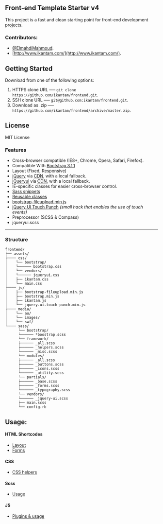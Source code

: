 Front-end Template Starter v4
---

This project is a fast and clean starting point for front-end development projects.

### Contributors:
* [@ElmahdiMahmoud](https://twitter.com/ElmahdiMahmoud). 
* [http://www.ikantam.com/](http://www.ikantam.com/).


## Getting Started
Download from one of the following options:

1. HTTPS clone URL ──  `git clone https://github.com/ikantam/frontend.git`.
2. SSH clone URL  ──  `git@github.com:ikantam/frontend.git`.
3. Download as .zip ── `https://github.com/ikantam/frontend/archive/master.zip`.

## License
MIT License

### Features

- Cross-browser compatible (IE8+, Chrome, Opera, Safari, Firefox).
- Compatible With [Bootstrap 3.1.1](http://getbootstrap.com/)
- Layout (Fixed, Responsive)
- [jQuery](http://jquery.com/) via [CDN](http://code.jquery.com/jquery.min.js), with a local fallback.
- [jQueryui](http://jqueryui.com/) via [CDN](http://code.jquery.com/ui/1.10.4/jquery-ui.min.js), with a local fallback.
- IE-specific classes for easier cross-browser control.
- [Sass snippets](doc/scss-snippets.md)
- [Reusable classes](doc/helper-classes.md)
- [bootstrap-fileupload.min.js](http://jasny.github.io/bootstrap/javascript/#fileinput)
- [jQuery UI Touch Punch](http://touchpunch.furf.com/) *(small hack that enables the use of touch events)*
- Preprocessor (SCSS & Compass)
- jqueryui.scss
---


### Structure

```
frontend/
├── assets/
├──── css/
│    └── bootstrap/
│    └────── bootstrap.css
│    └── vendors/
│    └────── jqueryui.css
│    ├── ikantam.css
│    └── main.css
├──── js/
│    ├── bootstrap-fileupload.min.js
│    ├── bootstrap.min.js
│    ├── ikantam.js
│    └── jquery.ui.touch-punch.min.js
├──── media/
│    └── au/
│    └── images/
│    └── swf/
└──── sass/
      └── bootstrap/
      └────── *boostrap.scss
      └── framework/
      ├────── _all.scss
      ├────── _helpers.scss
      └────── _misc.scss
      └── modules/
      ├────── _all.scss
      ├────── _buttons.scss
      ├────── _icons.scss
      └────── _utility.scss
      └── partials/
      ├────── _base.scss
      ├────── _forms.scss
      └────── _typography.scss
      └── vendors/
      └────── _jquery-ui.scss
      ├── main.scss
      └── config.rb
```

## Usage:

#### HTML Shortcodes
* [Layout](doc/layout.md)
* [Forms](doc/forms.md)

#### CSS
* [CSS helpers](https://github.com/ikantam/frontend/blob/master/doc/helper-classes.md)

#### Scss 
* [Usage](https://github.com/ikantam/frontend/blob/master/doc/scss-snippets.md)

#### JS
* [Plugins & usage](https://github.com/ikantam/frontend/blob/master/doc/plugins.md)
